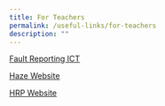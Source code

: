 ```yaml
---
title: For Teachers
permalink: /useful-links/for-teachers
description: ""
---
```

[Fault Reporting ICT](https://docs.google.com/forms/d/e/1FAIpQLScNaMT6LRtVKxJl5eehz-inkcod9HFX6mBtsx34qT3oOQCKag/viewform)

[Haze Website](https://www.haze.gov.sg/)

[HRP Website](https://www.hrp.gov.sg/hrp/#/)